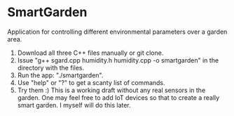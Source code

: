 # SmartGarden
Application for controlling different environmental parameters over a garden area.
1) Download all three C++ files manually or git clone.
2) Issue "g++ sgard.cpp humidity.h humidity.cpp -o smartgarden" in the directory with the files.
3) Run the app: "./smartgarden".
4) Use "help" or "?" to get a scanty list of commands.
5) Try them :)
This is a working draft without any real sensors in the garden. One may feel free to add IoT devices so that to create a really smart garden. I myself will do this later.
